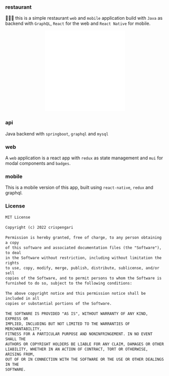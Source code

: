 ### restaurant

🥐🥙🥗 this is a simple restaurant `web` and `mobile` application build with `Java` as backend with `GraphQL`,  `React` for the web and `React Native` for mobile.

<p align="center">
    <img width="50%" src="/logo.png"/>
</p>

### api

Java backend with `springboot`, `graphql` and `mysql`

### web

A `web` application is a react app with `redux` as state management and `mui` for modal components and `badges`.

### mobile
This is a mobile version of this app, built using `react-native`, `redux` and graphql.


### License

```
MIT License

Copyright (c) 2022 crispengari

Permission is hereby granted, free of charge, to any person obtaining a copy
of this software and associated documentation files (the "Software"), to deal
in the Software without restriction, including without limitation the rights
to use, copy, modify, merge, publish, distribute, sublicense, and/or sell
copies of the Software, and to permit persons to whom the Software is
furnished to do so, subject to the following conditions:

The above copyright notice and this permission notice shall be included in all
copies or substantial portions of the Software.

THE SOFTWARE IS PROVIDED "AS IS", WITHOUT WARRANTY OF ANY KIND, EXPRESS OR
IMPLIED, INCLUDING BUT NOT LIMITED TO THE WARRANTIES OF MERCHANTABILITY,
FITNESS FOR A PARTICULAR PURPOSE AND NONINFRINGEMENT. IN NO EVENT SHALL THE
AUTHORS OR COPYRIGHT HOLDERS BE LIABLE FOR ANY CLAIM, DAMAGES OR OTHER
LIABILITY, WHETHER IN AN ACTION OF CONTRACT, TORT OR OTHERWISE, ARISING FROM,
OUT OF OR IN CONNECTION WITH THE SOFTWARE OR THE USE OR OTHER DEALINGS IN THE
SOFTWARE.
```
